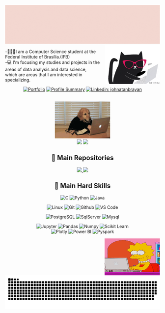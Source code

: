 <img src="https://github.com/ninivehelen/ninivehelen/blob/main/apresentacao_projetos.gif" width="" /> 
 <img align='right' src="https://github.com/ninivehelen/ninivehelen/blob/main/giphy.gif" width="179">
<p tex-Align="center">
<p> -👩🏽‍🎓I am a Computer Science student at the Federal Institute of Brasília.(IFB)</br> 
    -💻 I'm focusing my studies and projects in the areas of data analysis and data science,</br>
which are areas that I am interested in specializing.
<p>
<p>
</p>
<center>




[![Portfolio](https://img.shields.io/badge/-Portfolio-white?style=flat-square&logo=Portfolio&logoColor=black&link=https://ninivehelen.github.io/portfolio_ninive/)](https://ninivehelen.github.io/portfolio_ninive/)
[![Profile Summary](https://img.shields.io/badge/-Profile%20Summary-222222?style=flat-square&logo=ghost&logoColor=white&link=https://octoprofile.vercel.app/user?id=ninivehelen)](https://octoprofile.vercel.app/user?id=ninivehelen)
[![Linkedin: johnatanbrayan](https://img.shields.io/badge/-Linkedin-blue?style=flat-square&logo=Linkedin&logoColor=white&link=https://www.linkedin.com/in/ninivehelen/)](https://www.linkedin.com/in/ninivehelen/)

<br>
 <img align="li" alt="gif" height="120" width="180"  src="https://github.com/ninivehelen/ninivehelen/blob/main/dog.gif">
 <div>

  
  <img height="170em" src="https://github-readme-stats.vercel.app/api?username=ninivehelen&show_icons=true&theme=panda&include_all_commits=true&count_private=true"/>
  <img height="170em" src="https://github-readme-stats.vercel.app/api/top-langs/?username=ninivehelen&layout=compact&langs_count=16&theme=panda"/>
   
   
 ## 📂 Main Repositories
<a href="https://github.com/ninivehelen/Analise_De_Dados">
  <img height="120em" src="https://github-readme-stats.vercel.app/api/pin/?username=ninivehelen&repo=Analise_De_Dados&theme=panda" />
</a>

<a href="https://github.com/ninivehelen/Modelos_Machine_Learning">
  <img height="120em" src="https://github-readme-stats.vercel.app/api/pin/?username=ninivehelen&repo=Modelos_Machine_Learning&theme=panda" />
</a>
   
 ## 🔨 Main Hard Skills
 
 ![C]( https://img.shields.io/badge/--black?style=flat-square&logo=C)
 ![Python](https://img.shields.io/badge/-Python-black?style=flat-square&logo=Python)
 ![Java](https://img.shields.io/badge/-Java-black?style=flat-square&logo=Java)
 
 ![Linux](https://img.shields.io/badge/-Linux-black?style=flat-square&logo=Linux)
 ![Git](https://img.shields.io/badge/-Git-black?style=flat-square&logo=Git)
 ![Github](https://img.shields.io/badge/-Github-black?style=flat-square&logo=Github)
 ![VS Code](https://img.shields.io/badge/-VS%20Code-black?style=flat-square&logo=visual-studio-code)
 
 ![PostgreSQL](https://img.shields.io/badge/-PostgreSQL-black?style=flat-square&logo=PostgreSQL)
 ![SqlServer](https://img.shields.io/badge/-SqlServer-black?style=flat-square&logo=Sqlserver)
 ![Mysql](https://img.shields.io/badge/-Mysql-black?style=flat-square&logo=Mysql)
 
 ![Jupyter](https://img.shields.io/badge/-Jupyter-black?style=flat-square&logo=Jupyter)
 ![Pandas](https://img.shields.io/badge/-Pandas-black?style=flat-square&logo=Pandas)
 ![Numpy](https://img.shields.io/badge/-Numpy-black?style=flat-square&logo=Numpy)
 ![Scikit Learn](https://img.shields.io/badge/-Scikit%20Learn-black?style=flat-square&logo=scikit-learn)
 <br>
 ![Plotly](https://img.shields.io/badge/-Plotly-black?style=flat-square&logo=Plotly)
 ![Power BI](https://img.shields.io/badge/-Power%20BI-black?style=plastic&logo=Power-BI)
 ![Pyspark](https://img.shields.io/badge/-Pyspark-black?style=flat-square&logo=Apache-Spark)
 

<img align="right" alt="gif" height="120" width="180" src="https://github.com/ninivehelen/ninivehelen/blob/main/lisa.gif">

  ![Snake animation](https://github.com/ninivehelen/ninivehelen/blob/main/github-contribution-grid-snake.svg)
 
</div>
 

